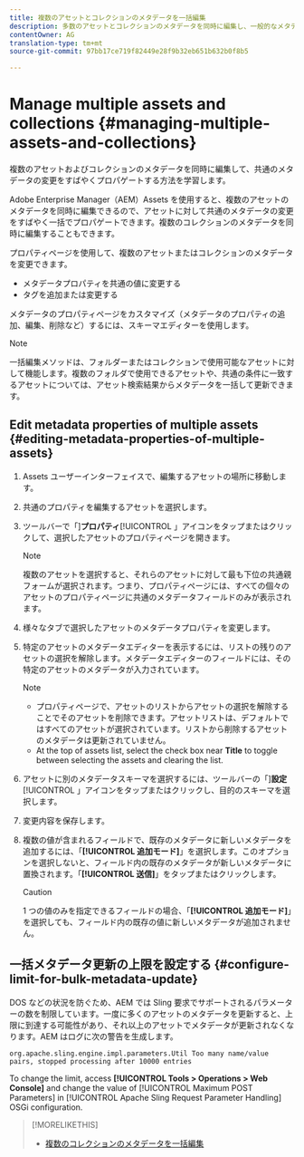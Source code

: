 ```yaml
---
title: 複数のアセットとコレクションのメタデータを一括編集
description: 多数のアセットとコレクションのメタデータを同時に編集し、一般的なメタデータの変更をすばやく反映する方法について説明します。
contentOwner: AG
translation-type: tm+mt
source-git-commit: 97bb17ce719f82449e28f9b32eb651b632b0f8b5

---
```



# Manage multiple assets and collections {#managing-multiple-assets-and-collections}

複数のアセットおよびコレクションのメタデータを同時に編集して、共通のメタデータの変更をすばやくプロパゲートする方法を学習します。

Adobe Enterprise Manager（AEM）Assets を使用すると、複数のアセットのメタデータを同時に編集できるので、アセットに対して共通のメタデータの変更をすばやく一括でプロパゲートできます。複数のコレクションのメタデータを同時に編集することもできます。

プロパティページを使用して、複数のアセットまたはコレクションのメタデータを変更できます。

* メタデータプロパティを共通の値に変更する
* タグを追加または変更する

メタデータのプロパティページをカスタマイズ（メタデータのプロパティの追加、編集、削除など）するには、スキーマエディターを使用します。

>[!NOTE]
>
>一括編集メソッドは、フォルダーまたはコレクションで使用可能なアセットに対して機能します。複数のフォルダで使用できるアセットや、共通の条件に一致するアセットについては、アセット検索結果からメタデータを一括して更新できます。

## Edit metadata properties of multiple assets {#editing-metadata-properties-of-multiple-assets}

1. Assets ユーザーインターフェイスで、編集するアセットの場所に移動します。
1. 共通のプロパティを編集するアセットを選択します。
1. ツールバーで「]**プロパティ**[!UICONTROL 」アイコンをタップまたはクリックして、選択したアセットのプロパティページを開きます。

   >[!NOTE]
   >
   >複数のアセットを選択すると、それらのアセットに対して最も下位の共通親フォームが選択されます。つまり、プロパティページには、すべての個々のアセットのプロパティページに共通のメタデータフィールドのみが表示されます。

1. 様々なタブで選択したアセットのメタデータプロパティを変更します。
1. 特定のアセットのメタデータエディターを表示するには、リストの残りのアセットの選択を解除します。メタデータエディターのフィールドには、その特定のアセットのメタデータが入力されています。

   >[!NOTE]
   >
   >* プロパティページで、アセットのリストからアセットの選択を解除することでそのアセットを削除できます。アセットリストは、デフォルトではすべてのアセットが選択されています。リストから削除するアセットのメタデータは更新されていません。
   >* At the top of assets list, select the check box near **Title** to toggle between selecting the assets and clearing the list.


1. アセットに別のメタデータスキーマを選択するには、ツールバーの「]**設定**[!UICONTROL 」アイコンをタップまたはクリックし、目的のスキーマを選択します。
1. 変更内容を保存します。
1. 複数の値が含まれるフィールドで、既存のメタデータに新しいメタデータを追加するには、「**[!UICONTROL 追加モード]**」を選択します。このオプションを選択しないと、フィールド内の既存のメタデータが新しいメタデータに置換されます。「**[!UICONTROL 送信]**」をタップまたはクリックします。

   >[!CAUTION]
   >
   >1 つの値のみを指定できるフィールドの場合、「**[!UICONTROL 追加モード]**」を選択しても、フィールド内の既存の値に新しいメタデータが追加されません。

## 一括メタデータ更新の上限を設定する {#configure-limit-for-bulk-metadata-update}

DOS などの状況を防ぐため、AEM では Sling 要求でサポートされるパラメーターの数を制限しています。一度に多くのアセットのメタデータを更新すると、上限に到達する可能性があり、それ以上のアセットでメタデータが更新されなくなります。AEM はログに次の警告を生成します。

`org.apache.sling.engine.impl.parameters.Util Too many name/value pairs, stopped processing after 10000 entries`

To change the limit, access **[!UICONTROL Tools > Operations > Web Console]** and change the value of [!UICONTROL Maximum POST Parameters] in [!UICONTROL Apache Sling Request Parameter Handling] OSGi configuration.

>[!MORELIKETHIS]
>
>* [複数のコレクションのメタデータを一括編集](managing-collections-touch-ui.md#editing-collection-metadata-in-bulk)